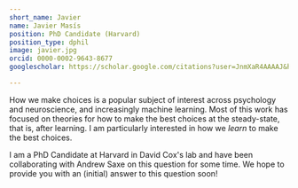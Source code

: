 ```yaml
---
short_name: Javier
name: Javier Masís
position: PhD Candidate (Harvard)
position_type: dphil
image: javier.jpg
orcid: 0000-0002-9643-8677
googlescholar: https://scholar.google.com/citations?user=JnmXaR4AAAAJ&hl=en&oi=ao

---
```


How we make choices is a popular subject of interest across psychology and neuroscience, and increasingly machine learning. Most of this work has focused on theories for how to make the best choices at the steady-state, that is, after learning. I am particularly interested in how we _learn_ to make the best choices. 

I am a PhD Candidate at Harvard in David Cox's lab and have been collaborating with Andrew Saxe on this question for some time. We hope to provide you with an (initial) answer to this question soon!